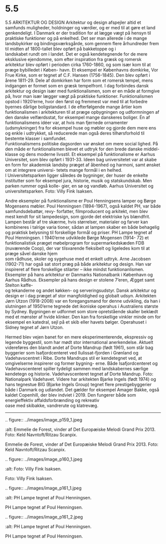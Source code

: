 # 5.5

5.5 
ARKITEKTUR OG DESIGN
Arkitektur og design afspejler altid et samfunds muligheder, holdninger og 
værdier, og er med til at gøre et land genkendeligt. I Danmark er der tradition 
for at lægge vægt på hensyn til praktiske funktioner og på enkelhed. Det ser 
man allerede i de mange landsbykirker og bindingsværksgårde, som gennem 
flere	århundreder	frem	til	midten	af	1800-tallet	blev	opført	på	bakketoppe	og	i	
landskabet rundt om i landet. Det er også kendetegnende for de mere eksklusive 
ejendomme, som efter inspiration fra græsk og romersk arkitektur blev opført 
i perioden cirka 1760-1860, og som især kom til at præge bybilledet i Køben-
havn. Et eksempel er Københavns domkirke, Vor Frue Kirke, som er tegnet af 
C.F. Hansen (1756-1845). Den blev opført i årene 1811-29. Dele af domkirken 
har form som et romersk tempel, mens indgangen er formet som en græsk 
tempelfront.
I dag forbindes dansk arkitektur og design især med funktionalismen, som er 
en måde at formgive på, hvor man især lægger vægt på praktiske funktioner. 
Funktionalismen opstod i 1920’erne, hvor den først og fremmest var med til at 
forbedre byernes dårlige boligstandard. I de efterfølgende mange årtier kom 
funktionalismen i arkitekturen til at præge opbygningen og udformningen af den 
danske velfærdsstat, for eksempel mange danskeres boliger.
Én af funktionalismens idéer var, at hvis man fjernede ornamenter (udsmykninger) 
fra for eksempel huse og møbler og gjorde dem mere ens og enkle i udtrykket, 
så reducerede man også deres tilhørsforhold til bestemte klasser i samfundet.  
Funktionalismens politiske dagsorden var ønsket om mere social lighed. 
På den måde er funktionalismen blevet et udtryk for den brede danske middel-
klasse og dens moderne livsstil. 
Et eksempel på funktionalisme 
er Aarhus Universitet, som blev 
opført i 1931-33. Ideen bag 
universitetet var at skabe en form 
for akademisk landsby præget 
af åbenhed og harmoni, samt 
ønsket om at integrere universi-
tetets mange formål i en helhed. 
I Universitetsparken	ligger	således	
de bygninger, der huser de enkelte 
institutter som for eksempel jura, 
historie, musik og statskundskab. 
Men parken rummer også kolle-
gier, en sø og vandløb.
Aarhus Universitet og universitetsparken. 
Foto: Villy Fink Isaksen.
 
 Andre eksempler på funktionalisme er Poul 
Henningsens lamper og Børge Mogensens 
møbler. Poul Henningsen (1894-1967), også 
kaldet PH, var både samfundsdebattør, revy-
forfatter,	 filmproducent	 og	 arkitekt,	 men	 blev	
mest kendt for sit lampedesign, som gjorde det 
elektriske lys blændfrit. Lampen består af tre 
skærme, hvis størrelser, materialer og farver 
kan kombineres i talrige varia tioner, sådan at 
lampen skaber en både behagelig og praktisk 
belysning til forskellige formål og priser. 
PH Lampe tegnet af 
Poul Henningsen.
I 1940’erne udviklede Børge Mogensen (1914-
72) et funktionalistisk præget møbelprogram for 
supermarkedskæden FDB (nuværende Coop), 
der	var	tilsvarende	fleksibelt	og	ligeledes	kom	til	at	præge	såvel	danske	hjem	
som rådhuse, skoler og sygehuse med et enkelt udtryk. 
Arne Jacobsen (1902-71) har også sat stort præg på både arkitektur og design. 
Han	var	inspireret	af	flere	forskellige	stilarter	–	ikke	mindst	funktionanlismen.	
Eksempler på hans arkitektur er Danmarks Nationalbank i København og Aarhus 
Rådhus.	Eksempler	på	hans	design	er	stolene	7’eren,	Ægget	samt	Stelton	kaffe-	
og tekanderne og andet køkken- og serveringsudstyr.
Dansk arkitektur og design er i dag præget af stor mangfoldighed og globalt 
udsyn. Arkitekten Jørn Utzon (1918-2008) var en foregangsmand for denne 
udvikling, da han i slutningen af 1950’erne tegnede det ikoniske operahus i 
Australiens største by Sydney. Bygningen er udformet som store opretstående 
skaller beklædt med et mønster af hvide klinker. Den kan fra forskellige vinkler 
minde om for eksempel en katedral, sejl på et skib eller havets bølger.
Operahuset i Sidney tegnet af Jørn Utzon.
 
 Hermed blev vejen banet for en mere eksperimenterende, ekspressiv og legende 
byggestil, som har mødt stor international anerkendelse. Aktuelt videreføres 
den blandt andet af Dorte Mandrup (født 1961), som står bag byggerier som 
Isafjordcenteret ved Ilulissat-fjorden i Grønland og Vadehavscentret i Ribe. Dorte 
Mandrups stil er kendetegnet ved, at omgivelserne inspirerer og former bygning-
erne. Både Isafjordcenteret og Vadehavscenteret spiller tydeligt sammen med 
landskabernes særlige kendetegn og historie.
Vadehavscenteret tegnet af Dorte Mandrup. Foto: Nationalpark Vadehavet.
Videre har arkitekten Bjarke Ingels (født 1974) og hans tegnestue BIG (Bjarke 
Ingels	Group)	tegnet	flere	prestigebyggerier	både	i	Danmark	og	udlandet.	Det	
gælder for eksempel Amager Bakke, også kaldet Copenhill, der blev indviet i 
2019.	 Den	 fungerer	 både	 som	 energieffektiv	 affaldsforbrænding	 og	 rekreativ	
oase med skibakke, vandrerute og klatrevæg.
 
 ---

<!-- Figures extracted from nearby pages -->

.. figure:: ../images/image_p159_1.jpeg

   :alt: Emmelie de Forest, vinder af Det Europæiske Melodi Grand Prix 2013.  Foto: Keld Navntoft/Ritzau Scanpix.

   Emmelie de Forest, vinder af Det Europæiske Melodi Grand Prix 2013.  Foto: Keld Navntoft/Ritzau Scanpix.

.. figure:: ../images/image_p160_1.jpeg

   :alt: Foto: Villy Fink Isaksen.

   Foto: Villy Fink Isaksen.

.. figure:: ../images/image_p161_1.jpeg

   :alt: PH Lampe tegnet af Poul Henningsen.

   PH Lampe tegnet af Poul Henningsen.

.. figure:: ../images/image_p161_2.jpeg

   :alt: PH Lampe tegnet af Poul Henningsen.

   PH Lampe tegnet af Poul Henningsen.

